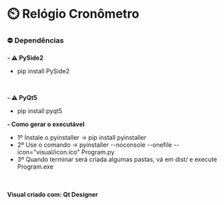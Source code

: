 # ⏲️ Relógio Cronômetro

### ⛔ Dependências
<b>- ⚠️ PySide2</b>
- pip install PySide2
<br>

  <b>- ⚠️ PyQt5</b>
- pip install pyqt5

 <b>- Como gerar o executável</b>
- 1º Instale o pyinstaller -> pip install pyinstaller
- 2º Use o comando -> pyinstaller --noconsole --onefile --icon="visual/icon.ico" Program.py
- 3º Quando terminar será criada algumas pastas, vá em dist/ e execute Program.exe
<br>
<br>
<b> Visual criado com: Qt Designer </b>
